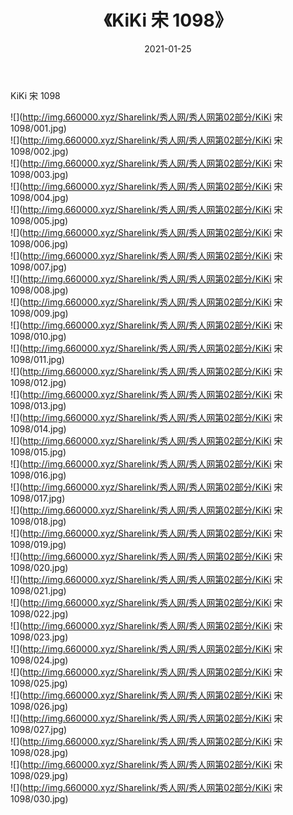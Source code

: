 ﻿---
layout: post
title:  《KiKi 宋 1098》
date:   2021-01-25
img: http://img.660000.xyz/Sharelink/秀人网/秀人网第02部分/KiKi 宋 1098/000.jpg
categories: [美女, 清纯, 唯美]
---

KiKi 宋 1098

  ![](http://img.660000.xyz/Sharelink/秀人网/秀人网第02部分/KiKi 宋 1098/001.jpg) <br> ![](http://img.660000.xyz/Sharelink/秀人网/秀人网第02部分/KiKi 宋 1098/002.jpg) <br> ![](http://img.660000.xyz/Sharelink/秀人网/秀人网第02部分/KiKi 宋 1098/003.jpg) <br> ![](http://img.660000.xyz/Sharelink/秀人网/秀人网第02部分/KiKi 宋 1098/004.jpg) <br> ![](http://img.660000.xyz/Sharelink/秀人网/秀人网第02部分/KiKi 宋 1098/005.jpg) <br> ![](http://img.660000.xyz/Sharelink/秀人网/秀人网第02部分/KiKi 宋 1098/006.jpg) <br> ![](http://img.660000.xyz/Sharelink/秀人网/秀人网第02部分/KiKi 宋 1098/007.jpg) <br> ![](http://img.660000.xyz/Sharelink/秀人网/秀人网第02部分/KiKi 宋 1098/008.jpg) <br> ![](http://img.660000.xyz/Sharelink/秀人网/秀人网第02部分/KiKi 宋 1098/009.jpg) <br> ![](http://img.660000.xyz/Sharelink/秀人网/秀人网第02部分/KiKi 宋 1098/010.jpg) <br> ![](http://img.660000.xyz/Sharelink/秀人网/秀人网第02部分/KiKi 宋 1098/011.jpg) <br> ![](http://img.660000.xyz/Sharelink/秀人网/秀人网第02部分/KiKi 宋 1098/012.jpg) <br> ![](http://img.660000.xyz/Sharelink/秀人网/秀人网第02部分/KiKi 宋 1098/013.jpg) <br> ![](http://img.660000.xyz/Sharelink/秀人网/秀人网第02部分/KiKi 宋 1098/014.jpg) <br> ![](http://img.660000.xyz/Sharelink/秀人网/秀人网第02部分/KiKi 宋 1098/015.jpg) <br> ![](http://img.660000.xyz/Sharelink/秀人网/秀人网第02部分/KiKi 宋 1098/016.jpg) <br> ![](http://img.660000.xyz/Sharelink/秀人网/秀人网第02部分/KiKi 宋 1098/017.jpg) <br> ![](http://img.660000.xyz/Sharelink/秀人网/秀人网第02部分/KiKi 宋 1098/018.jpg) <br> ![](http://img.660000.xyz/Sharelink/秀人网/秀人网第02部分/KiKi 宋 1098/019.jpg) <br> ![](http://img.660000.xyz/Sharelink/秀人网/秀人网第02部分/KiKi 宋 1098/020.jpg) <br> ![](http://img.660000.xyz/Sharelink/秀人网/秀人网第02部分/KiKi 宋 1098/021.jpg) <br> ![](http://img.660000.xyz/Sharelink/秀人网/秀人网第02部分/KiKi 宋 1098/022.jpg) <br> ![](http://img.660000.xyz/Sharelink/秀人网/秀人网第02部分/KiKi 宋 1098/023.jpg) <br> ![](http://img.660000.xyz/Sharelink/秀人网/秀人网第02部分/KiKi 宋 1098/024.jpg) <br> ![](http://img.660000.xyz/Sharelink/秀人网/秀人网第02部分/KiKi 宋 1098/025.jpg) <br> ![](http://img.660000.xyz/Sharelink/秀人网/秀人网第02部分/KiKi 宋 1098/026.jpg) <br> ![](http://img.660000.xyz/Sharelink/秀人网/秀人网第02部分/KiKi 宋 1098/027.jpg) <br> ![](http://img.660000.xyz/Sharelink/秀人网/秀人网第02部分/KiKi 宋 1098/028.jpg) <br> ![](http://img.660000.xyz/Sharelink/秀人网/秀人网第02部分/KiKi 宋 1098/029.jpg) <br> ![](http://img.660000.xyz/Sharelink/秀人网/秀人网第02部分/KiKi 宋 1098/030.jpg) <br>